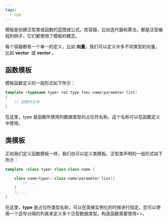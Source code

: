 ```yaml
---
tags:
  - Cpp
---
```

 模板是创建泛型类或函数的蓝图或公式。库容器，比如迭代器和算法，都是泛型编程的例子，它们都使用了模板的概念。

每个容器都有一个单一的定义，比如 **向量**，我们可以定义许多不同类型的向量，比如 **vector <int>** 或 **vector <string>**。

## 函数模板

模板函数定义的一般形式如下所示：

```Cpp
template <typename type> ret-type func-name(parameter list) 
{ 
	// 函数的主体 
}
```

在这里，type 是函数所使用的数据类型的占位符名称。这个名称可以在函数定义中使用。

## 类模板

正如我们定义函数模板一样，我们也可以定义类模板。泛型类声明的一般形式如下所示：

```Cpp
template <class type> class class-name {

	class-name<type>::class-name(parameter list){
		// ...
	}
	// ...
}
```

在这里，**type** 是占位符类型名称，可以在类被实例化的时候进行指定。您可以使用一个逗号分隔的列表来定义多个泛型数据类型。构造函数需要使用<>。